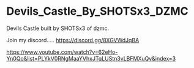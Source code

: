 # Devils_Castle_By_SHOTSx3_DZMC
Devils Castle built by SHOTSx3 of dzmc.

Join my discord.....
https://discord.gg/8XGVWdJqBA

https://www.youtube.com/watch?v=62eHo-Yn0Qo&list=PLYkV0RNgMaaYVhxJTqLUStn3vLBFMXuQv&index=3
